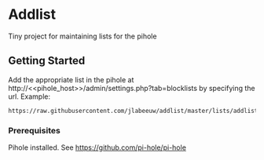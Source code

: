 # Addlist

Tiny project for maintaining lists for the pihole

## Getting Started

Add the appropriate list in the pihole at http://<<pihole_host>>/admin/settings.php?tab=blocklists
by specifying the url. Example:
```
https://raw.githubusercontent.com/jlabeeuw/addlist/master/lists/addlist.txt
```


### Prerequisites

Pihole installed. See https://github.com/pi-hole/pi-hole

